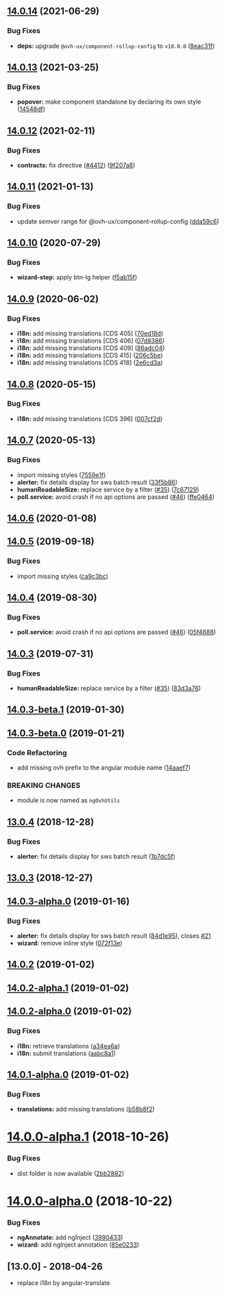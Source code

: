 ## [14.0.14](https://github.com/ovh/manager/compare/@ovh-ux/ng-ovh-utils@14.0.13...@ovh-ux/ng-ovh-utils@14.0.14) (2021-06-29)


### Bug Fixes

* **deps:** upgrade `@ovh-ux/component-rollup-config` to `v10.0.0` ([8eac31f](https://github.com/ovh/manager/commit/8eac31f81e46d1570c131cf55788d6435842ab6d))



## [14.0.13](https://github.com/ovh/manager/compare/@ovh-ux/ng-ovh-utils@14.0.12...@ovh-ux/ng-ovh-utils@14.0.13) (2021-03-25)


### Bug Fixes

* **popover:** make component standalone by declaring its own style ([14548df](https://github.com/ovh/manager/commit/14548dfe69bc7ab7d138d4ccdc78d9b8d8375420))



## [14.0.12](https://github.com/ovh/manager/compare/@ovh-ux/ng-ovh-utils@14.0.11...@ovh-ux/ng-ovh-utils@14.0.12) (2021-02-11)


### Bug Fixes

* **contracts:** fix directive ([#4412](https://github.com/ovh/manager/issues/4412)) ([9f207a8](https://github.com/ovh/manager/commit/9f207a83ebe8e4ce947394ddea82590e1f22aff4))



## [14.0.11](https://github.com/ovh/manager/compare/@ovh-ux/ng-ovh-utils@14.0.10...@ovh-ux/ng-ovh-utils@14.0.11) (2021-01-13)


### Bug Fixes

* update semver range for @ovh-ux/component-rollup-config ([dda59c6](https://github.com/ovh/manager/commit/dda59c6b71cb4ad9ab98f06a0bf995a7eb45a1d9))



## [14.0.10](https://github.com/ovh/manager/compare/@ovh-ux/ng-ovh-utils@14.0.9...@ovh-ux/ng-ovh-utils@14.0.10) (2020-07-29)


### Bug Fixes

* **wizard-step:** apply btn-lg helper ([f5ab15f](https://github.com/ovh/manager/commit/f5ab15f1fbb3a9e606c8a2598010e52677673f99))



## [14.0.9](https://github.com/ovh/manager/compare/@ovh-ux/ng-ovh-utils@14.0.8...@ovh-ux/ng-ovh-utils@14.0.9) (2020-06-02)


### Bug Fixes

* **i18n:** add missing translations [CDS 405] ([70ed18d](https://github.com/ovh/manager/commit/70ed18d223a1e23f8f792a235e51bdfb27cd95e3))
* **i18n:** add missing translations [CDS 406] ([07d8386](https://github.com/ovh/manager/commit/07d8386a3b64403d4c838db7b57731837c9f82a1))
* **i18n:** add missing translations [CDS 409] ([86adc04](https://github.com/ovh/manager/commit/86adc0469a44a243bb3fb61296b284245a3b1b6e))
* **i18n:** add missing translations [CDS 415] ([206c5be](https://github.com/ovh/manager/commit/206c5be156e462a8c657346d682eeb764dae5b7f))
* **i18n:** add missing translations [CDS 418] ([2e6cd3a](https://github.com/ovh/manager/commit/2e6cd3a40a05108683bf90c75db9a3a8cf80fd59))



## [14.0.8](https://github.com/ovh/manager/compare/@ovh-ux/ng-ovh-utils@14.0.7...@ovh-ux/ng-ovh-utils@14.0.8) (2020-05-15)


### Bug Fixes

* **i18n:** add missing translations [CDS 396] ([007cf2d](https://github.com/ovh/manager/commit/007cf2dd05a372d22f3296bb4a77ce8760085f15))



## [14.0.7](https://github.com/ovh/manager/compare/@ovh-ux/ng-ovh-utils@14.0.6...@ovh-ux/ng-ovh-utils@14.0.7) (2020-05-13)


### Bug Fixes

* import missing styles ([7559e1f](https://github.com/ovh/manager/commit/7559e1f4980f651f1759aa74711cd116df32c36e))
* **alerter:** fix details display for sws batch result ([33f5b86](https://github.com/ovh/manager/commit/33f5b8602816d6bd2d5f10bf75f73bb1d6b3b6c5))
* **humanReadableSize:** replace service by a filter ([#35](https://github.com/ovh/manager/issues/35)) ([7c67129](https://github.com/ovh/manager/commit/7c671291b84d8d7a9fe9488da2df7ff78307c141))
* **poll.service:** avoid crash if no api options are passed ([#46](https://github.com/ovh/manager/issues/46)) ([ffe0464](https://github.com/ovh/manager/commit/ffe046406ddafcd58a9f245fd8a258ead7dde221))



## [14.0.6](https://github.com/ovh-ux/ng-ovh-utils/compare/v14.0.5...v14.0.6) (2020-01-08)



## [14.0.5](https://github.com/ovh-ux/ng-ovh-utils/compare/v14.0.4...v14.0.5) (2019-09-18)


### Bug Fixes

* import missing styles ([ca9c3bc](https://github.com/ovh-ux/ng-ovh-utils/commit/ca9c3bc))



## [14.0.4](https://github.com/ovh-ux/ng-ovh-utils/compare/v14.0.3...v14.0.4) (2019-08-30)


### Bug Fixes

* **poll.service:** avoid crash if no api options are passed ([#46](https://github.com/ovh-ux/ng-ovh-utils/issues/46)) ([05f4688](https://github.com/ovh-ux/ng-ovh-utils/commit/05f4688))



## [14.0.3](https://github.com/ovh-ux/ng-ovh-utils/compare/v14.0.3-beta.1...v14.0.3) (2019-07-31)


### Bug Fixes

* **humanReadableSize:** replace service by a filter ([#35](https://github.com/ovh-ux/ng-ovh-utils/issues/35)) ([83d3a76](https://github.com/ovh-ux/ng-ovh-utils/commit/83d3a76))



## [14.0.3-beta.1](https://github.com/ovh-ux/ng-ovh-utils/compare/v14.0.3-beta.0...v14.0.3-beta.1) (2019-01-30)



## [14.0.3-beta.0](https://github.com/ovh-ux/ng-ovh-utils/compare/v14.0.3-alpha.0...v14.0.3-beta.0) (2019-01-21)


### Code Refactoring

* add missing ovh prefix to the angular module name ([14aaef7](https://github.com/ovh-ux/ng-ovh-utils/commit/14aaef7))


### BREAKING CHANGES

* module is now named as `ngOvhUtils`



## [13.0.4](https://github.com/ovh-ux/ng-ovh-utils/compare/v13.0.3...v13.0.4) (2018-12-28)


### Bug Fixes

* **alerter:** fix details display for sws batch result  ([1b7dc5f](https://github.com/ovh-ux/ng-ovh-utils/commit/1b7dc5f))



## [13.0.3](https://github.com/ovh-ux/ng-ovh-utils/compare/v14.0.0-alpha.1...v13.0.3) (2018-12-27)



## [14.0.3-alpha.0](https://github.com/ovh-ux/ovh-utils-angular/compare/v14.0.2...v14.0.3-alpha.0) (2019-01-16)


### Bug Fixes

* **alerter:** fix details display for sws batch result ([84d1e95](https://github.com/ovh-ux/ovh-utils-angular/commit/84d1e95)), closes [#21](https://github.com/ovh-ux/ovh-utils-angular/issues/21)
* **wizard:** remove inline style ([072f13e](https://github.com/ovh-ux/ovh-utils-angular/commit/072f13e))



## [14.0.2](https://github.com/ovh-ux/ovh-utils-angular/compare/v14.0.2-alpha.1...v14.0.2) (2019-01-02)



## [14.0.2-alpha.1](https://github.com/ovh-ux/ovh-utils-angular/compare/v14.0.2-alpha.0...v14.0.2-alpha.1) (2019-01-02)



## [14.0.2-alpha.0](https://github.com/ovh-ux/ovh-utils-angular/compare/v14.0.1-alpha.0...v14.0.2-alpha.0) (2019-01-02)


### Bug Fixes

* **i18n:** retrieve translations ([a34ea6a](https://github.com/ovh-ux/ovh-utils-angular/commit/a34ea6a))
* **i18n:** submit translations ([aabc8a1](https://github.com/ovh-ux/ovh-utils-angular/commit/aabc8a1))



## [14.0.1-alpha.0](https://github.com/ovh-ux/ovh-utils-angular/compare/v14.0.0-alpha.1...v14.0.1-alpha.0) (2019-01-02)


### Bug Fixes

* **translations:** add missing translations ([b58b8f2](https://github.com/ovh-ux/ovh-utils-angular/commit/b58b8f2))



<a name="14.0.0-alpha.1"></a>
# [14.0.0-alpha.1](https://github.com/ovh-ux/ovh-utils-angular/compare/v14.0.0-alpha.0...v14.0.0-alpha.1) (2018-10-26)


### Bug Fixes

* dist folder is now available ([2bb2882](https://github.com/ovh-ux/ovh-utils-angular/commit/2bb2882))



<a name="14.0.0-alpha.0"></a>
# [14.0.0-alpha.0](https://github.com/ovh-ux/ovh-utils-angular/compare/v13.0.2...v14.0.0-alpha.0) (2018-10-22)


### Bug Fixes

* **ngAnnotate:** add ngInject ([3990433](https://github.com/ovh-ux/ovh-utils-angular/commit/3990433))
* **wizard:** add ngInject annotation ([85e0233](https://github.com/ovh-ux/ovh-utils-angular/commit/85e0233))



## [13.0.0] - 2018-04-26
- replace i18n by angular-translate.
